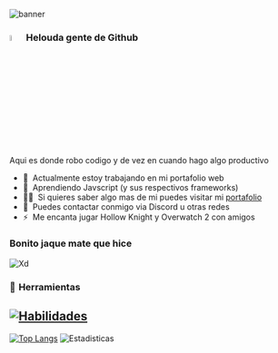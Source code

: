 ![banner](https://i.imgur.com/LFPhSU7.jpg)

### <img src="https://media.giphy.com/media/hvRJCLFzcasrR4ia7z/giphy.gif" width="5%">  Helouda gente de Github 
Aqui es donde robo codigo y de vez en cuando hago algo productivo 
- 🤖 &nbsp;Actualmente estoy trabajando en mi portafolio web
- 🌱 &nbsp;Aprendiendo Javscript (y sus respectivos frameworks)
- 👨‍💻 &nbsp;Si quieres saber algo mas de mi puedes visitar mi [portafolio](https://khanesska.github.io)
- 💬 &nbsp;Puedes contactar conmigo via Discord u otras redes 
- ⚡ &nbsp;Me encanta jugar Hollow Knight y Overwatch 2 con amigos

### Bonito jaque mate que hice
![Xd](https://i.imgur.com/KwwXxu3.png)

### 🔧  Herramientas
[![Habilidades](https://skillicons.dev/icons?i=js,html,css,react,nodejs,vscode,github,discord)](https://skillicons.dev)
---
[![Top Langs](https://github-readme-stats.vercel.app/api/top-langs/?username=KhanessKA&theme=merko&hide_progress=false)](https://github.com/anuraghazra/github-readme-stats)
![Estadisticas](https://github-readme-stats.vercel.app/api?username=KhanessKA&theme=merko&show_icons=true)


